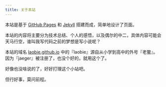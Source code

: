 ```yaml
---
title: 关于本站
---
```


本站是基于 [GitHub Pages](https://pages.github.com/) 和 [Jekyll](http://jekyllrb.com/) 搭建而成，简单地设计了页面。

本站的内容将主要分为技术总结、个人的感悟，以及偶尔的中二，具体内容可能会天马行空，谁叫我写代码之前的梦想是写小说呢？

本站的域名 [laobie.github.io](http://laobie.github.io) 中的『laobie』源自从小学到高中的外号『老鳖』。因为『jaeger』被注册了，也没个好的，就用这个了。

好像也没啥说的了，好好打理这个小站吧。

但行好事，莫问前程。


